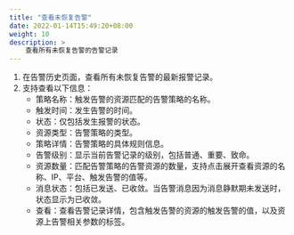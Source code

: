 ```yaml
---
title: "查看未恢复告警"
date: 2022-01-14T15:49:20+08:00
weight: 10
description: >
    查看所有未恢复告警的告警记录
---
```


1. 在告警历史页面，查看所有未恢复告警的最新报警记录。
2. 支持查看以下信息：
    - 策略名称：触发告警的资源匹配的告警策略的名称。
    - 触发时间：发生告警的时间。
    - 状态：仅包括发生报警的状态。
    - 资源类型：告警策略的类型。
    - 策略详情：告警策略的具体规则信息。
    - 告警级别：显示当前告警记录的级别，包括普通、重要、致命。
    - 资源数量：匹配告警策略的告警资源的数量，支持点击展开查看资源的名称、IP、平台、触发告警的值等。
    - 消息状态：包括已发送、已收敛。当告警消息因为消息静默期未发送时，状态显示为已收敛。
    - 查看：查看告警记录详情，包含触发告警的资源的触发告警的值，以及资源上告警相关参数的标签。